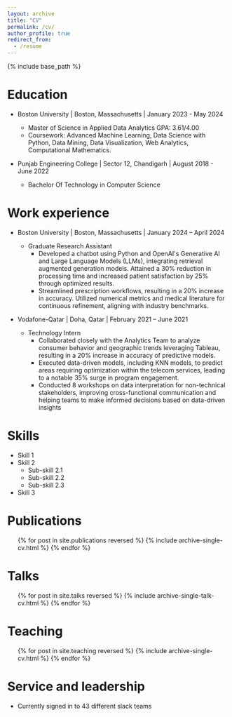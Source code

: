 ```yaml
---
layout: archive
title: "CV"
permalink: /cv/
author_profile: true
redirect_from:
  - /resume
---
```


{% include base_path %}

Education
======
* Boston University | Boston, Massachusetts | January 2023 - May 2024
  * Master of Science in Applied Data Analytics GPA: 3.61/4.00
  * Coursework: Advanced Machine Learning, Data Science with Python, 
    Data Mining, Data Visualization, Web Analytics, Computational Mathematics. 

* Punjab Engineering College | Sector 12, Chandigarh | August 2018 - June 2022
  * Bachelor Of Technology in Computer Science 

Work experience
======
* Boston University | Boston, Massachusetts | January 2024 – April 2024
  * Graduate Research Assistant
    * Developed a chatbot using Python and OpenAI's Generative AI and Large Language Models (LLMs), 
      integrating retrieval augmented generation models. Attained a 30% reduction in processing time and 
      increased patient satisfaction by 25% through optimized results.
    * Streamlined prescription workflows, resulting in a 20% increase in accuracy. Utilized numerical metrics 
      and medical literature for continuous refinement, aligning with industry benchmarks.

* Vodafone-Qatar | Doha, Qatar | February 2021 – June 2021
    * Technology Intern
       * Collaborated closely with the Analytics Team to analyze consumer behavior and geographic trends 
leveraging Tableau, resulting in a 20% increase in accuracy of predictive models.
       * Executed data-driven models, including KNN models, to predict areas requiring optimization within the 
telecom services, leading to a notable 35% surge in program engagement.
       * Conducted 8 workshops on data interpretation for non-technical stakeholders, improving cross-functional communication and helping teams to make informed decisions based on data-driven insights

Skills
======
* Skill 1
* Skill 2
  * Sub-skill 2.1
  * Sub-skill 2.2
  * Sub-skill 2.3
* Skill 3

Publications
======
  <ul>{% for post in site.publications reversed %}
    {% include archive-single-cv.html %}
  {% endfor %}</ul>
  
Talks
======
  <ul>{% for post in site.talks reversed %}
    {% include archive-single-talk-cv.html  %}
  {% endfor %}</ul>
  
Teaching
======
  <ul>{% for post in site.teaching reversed %}
    {% include archive-single-cv.html %}
  {% endfor %}</ul>
  
Service and leadership
======
* Currently signed in to 43 different slack teams
